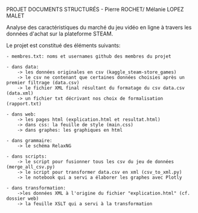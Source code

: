 PROJET DOCUMENTS STRUCTURÉS - Pierre ROCHET/ Mélanie LOPEZ MALET


Analyse des caractéristiques du marché du jeu vidéo en ligne à travers les données d'achat sur la plateforme STEAM.



Le projet est constitué des éléments suivants:
	
	- membres.txt: noms et usernames github des membres du projet

	- dans data: 
		-> les données originales en csv (kaggle_steam-store_games) 
		-> le csv ne contenant que certaines données choisies après un premier filtrage (data.csv)
		-> le fichier XML final résultant du formatage du csv data.csv (data.xml)
		-> un fichier txt décrivant nos choix de formalisation (rapport.txt)

	- dans web: 
		-> les pages html (explication.html et resultat.html)
		-> dans css: la feuille de style (main.css)
		-> dans graphes: les graphiques en html
	
	- dans grammaire:
		-> le schéma RelaxNG

	- dans scripts:
		-> le script pour fusionner tous les csv du jeu de données (merge_all_csv.py)
		-> le script pour transformer data.csv en xml (csv_to_xml.py)
		-> le notebook qui a servi a élaborer les graphes avec Plotly

	- dans transformation:
		->les données XML à l'origine du fichier "explication.html" (cf. dossier web)
		-> la feuille XSLT qui a servi à la transformation
		



